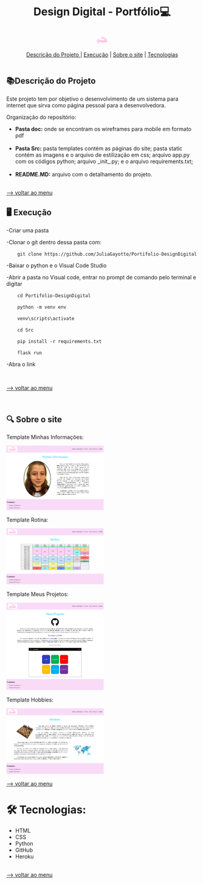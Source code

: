 <h1 align="center">Design Digital - Portfólio💻</h1>
<br>
<div align='center'>
<img src="Src\static\imagens\logo.png" style="zoom:25%;"/>
</div>
<br>
<div align='center'> <a href='#-descrição-do-projeto-'>Descrição do Projeto </a> |  <a href='#-execução-'>Execução</a> | <a href='#-sobre-o-site-'>Sobre o site</a> | <a href='#-tecnologias'>Tecnologias</a> </div>

<br>

<h2> 📚Descrição do Projeto </h2>
<p> Este projeto tem por objetivo o desenvolvimento de um sistema para internet que sirva como página pessoal para a desenvolvedora.</p> 
<p>Organização do repositório:</p>
<ul>
    <li><strong>Pasta doc:</strong> onde se encontram os wireframes para mobile em formato pdf </li>
    <br>
     <li><strong>Pasta Src:</strong> pasta templates contém as páginas do site; pasta static contém as imagens e o arquivo de estilização em css; arquivo app.py com os códigos python; arquivo _init_.py; e o arquivo requirements.txt; </li>
    <br>
    <li><strong>README.MD:</strong> arquivo com o detalhamento do projeto.</li>
</ul>

<br>
<a href="#Design-Digital---Portfólio">--> voltar ao menu</a>

<br>

<h2>🖥 Execução </h2>

-Criar uma pasta

-Clonar o git dentro dessa pasta com:

```console 
	git clone https://github.com/JuliaGayotto/Portifolio-DesignDigital
```

-Baixar o python e o Visual Code Studio 

-Abrir a pasta no Visual code, entrar no prompt de comando pelo terminal e digitar 

```console 
	cd Portifolio-DesignDigital
```

```console 
	python -m venv env
```

```console 
	venv\scripts\activate
```

```console 
	cd Src
```

```console 
	pip install -r requirements.txt
```

```console 
	flask run
```

-Abra o link

<br>

<a href="#Design-Digital---Portfólio">--> voltar ao menu</a>

<br>

<h2>🔍 Sobre o site </h2>

Template Minhas Informações:

<img src="Src\static\imagens\minhas_informacoes.png" style="zoom:25%;" >

Template Rotina:

<img src="Src\static\imagens\rotina.png" style="zoom:25%;" >

Template Meus Projetos:

<img src="Src\static\imagens\meus_projetos.png" style="zoom:25%;" >

Template Hobbies:

<img src="Src\static\imagens\hobbies.png" style="zoom:25%;" >

<br>

<a href="#Design-Digital---Portfólio">--> voltar ao menu</a>



<h1>🛠 Tecnologias:</h1>

<ul>
    <li> HTML</li>
    <li> CSS</li>
    <li> Python</li>
    <li> GitHub</li>
    <li> Heroku</li>
</ul>

<br><a href="#-grupo-5---braziliantech"><a href="#Design-Digital---Portfólio">--> voltar ao menu</a></a>







